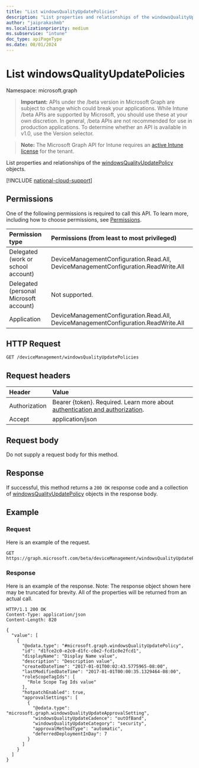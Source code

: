 ```yaml
---
title: "List windowsQualityUpdatePolicies"
description: "List properties and relationships of the windowsQualityUpdatePolicy objects."
author: "jaiprakashmb"
ms.localizationpriority: medium
ms.subservice: "intune"
doc_type: apiPageType
ms.date: 08/01/2024
---
```


# List windowsQualityUpdatePolicies

Namespace: microsoft.graph

> **Important:** APIs under the /beta version in Microsoft Graph are subject to change which could break your applications. While Intune /beta APIs are supported by Microsoft, you should use these at your own discretion. In general, /beta APIs are not recommended for use in production applications. To determine whether an API is available in v1.0, use the Version selector.

> **Note:** The Microsoft Graph API for Intune requires an [active Intune license](https://go.microsoft.com/fwlink/?linkid=839381) for the tenant.

List properties and relationships of the [windowsQualityUpdatePolicy](../resources/intune-softwareupdate-windowsqualityupdatepolicy.md) objects.

[!INCLUDE [national-cloud-support](../../includes/all-clouds.md)]

## Permissions
One of the following permissions is required to call this API. To learn more, including how to choose permissions, see [Permissions](/graph/permissions-reference).

|Permission type|Permissions (from least to most privileged)|
|:---|:---|
|Delegated (work or school account)|DeviceManagementConfiguration.Read.All, DeviceManagementConfiguration.ReadWrite.All|
|Delegated (personal Microsoft account)|Not supported.|
|Application|DeviceManagementConfiguration.Read.All, DeviceManagementConfiguration.ReadWrite.All|

## HTTP Request
<!-- {
  "blockType": "ignored"
}
-->
``` http
GET /deviceManagement/windowsQualityUpdatePolicies
```

## Request headers
|Header|Value|
|:---|:---|
|Authorization|Bearer {token}. Required. Learn more about [authentication and authorization](/graph/auth/auth-concepts).|
|Accept|application/json|

## Request body
Do not supply a request body for this method.

## Response
If successful, this method returns a `200 OK` response code and a collection of [windowsQualityUpdatePolicy](../resources/intune-softwareupdate-windowsqualityupdatepolicy.md) objects in the response body.

## Example

### Request
Here is an example of the request.
``` http
GET https://graph.microsoft.com/beta/deviceManagement/windowsQualityUpdatePolicies
```

### Response
Here is an example of the response. Note: The response object shown here may be truncated for brevity. All of the properties will be returned from an actual call.
``` http
HTTP/1.1 200 OK
Content-Type: application/json
Content-Length: 820

{
  "value": [
    {
      "@odata.type": "#microsoft.graph.windowsQualityUpdatePolicy",
      "id": "d1fce2c0-e2c0-d1fc-c0e2-fcd1c0e2fcd1",
      "displayName": "Display Name value",
      "description": "Description value",
      "createdDateTime": "2017-01-01T00:02:43.5775965-08:00",
      "lastModifiedDateTime": "2017-01-01T00:00:35.1329464-08:00",
      "roleScopeTagIds": [
        "Role Scope Tag Ids value"
      ],
      "hotpatchEnabled": true,
      "approvalSettings": [
        {
          "@odata.type": "microsoft.graph.windowsQualityUpdateApprovalSetting",
          "windowsQualityUpdateCadence": "outOfBand",
          "windowsQualityUpdateCategory": "security",
          "approvalMethodType": "automatic",
          "deferredDeploymentInDay": 7
        }
      ]
    }
  ]
}
```